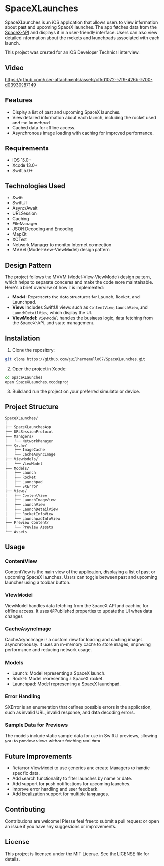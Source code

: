 # SpaceXLaunches
SpaceXLaunches is an iOS application that allows users to view information about past and upcoming SpaceX launches. The app fetches data from the [SpaceX-API](https://github.com/r-spacex/SpaceX-API) and displays it in a user-friendly interface. Users can also view detailed information about the rockets and launchpads associated with each launch.

This project was created for an iOS Developer Technical interview.

## Video 



https://github.com/user-attachments/assets/cf5d1072-e7f9-426b-9700-d03930987149


## Features

* Display a list of past and upcoming SpaceX launches.
* View detailed information about each launch, including the rocket used and the launchpad.
* Cached data for offline access.
* Asynchronous image loading with caching for improved performance.

## Requirements

* iOS 15.0+
* Xcode 13.0+
* Swift 5.0+

## Technologies Used

- Swift
- SwiftUI
- Async/Await
- URLSession
- Caching
- FileManager
- JSON Decoding and Encoding
- MapKit
- XCTest
- Network Manager to monitor Internet connection
- MVVM (Model-View-ViewModel) design pattern

## Design Pattern

The project follows the MVVM (Model-View-ViewModel) design pattern, which helps to separate concerns and make the code more maintainable. Here's a brief overview of how it is implemented:

- **Model:** Represents the data structures for Launch, Rocket, and Launchpad.
- **View:** Includes SwiftUI views such as `ContentView`, `LaunchView`, and `LaunchDetailView`, which display the UI.
- **ViewModel:** `ViewModel` handles the business logic, data fetching from the SpaceX-API, and state management.

## Installation

1. Clone the repository:
```bash
git clone https://github.com/guilhermemello07/SpaceXLaunches.git
```
2. Open the project in Xcode:
```bash
cd SpaceXLaunches
open SpaceXLaunches.xcodeproj
```

3. Build and run the project on your preferred simulator or device.

## Project Structure
```bash
SpaceXLaunches/
│
├── SpaceXLaunchesApp      
├── URLSessionProtocol
├── Managers/
│   └── NetworkManager
├── Cache/
│   ├── ImageCache
│   └── CacheAsyncImage
├── ViewModels/
│   └── ViewModel               
├── Models/
│   ├── Launch
│   ├── Rocket
│   ├── Launchpad
│   └── SXError            
├── Views/
│   ├── ContentView
│   ├── LaunchImageView
│   ├── LaunchView
│   ├── LaunchDetailView
│   ├── RocketInfoView
│   └── LaunchpadInfoView
├── Preview Content/
│   └── Preview Assets  
└── Assets
```

## Usage

### ContentView
ContentView is the main view of the application, displaying a list of past or upcoming SpaceX launches. Users can toggle between past and upcoming launches using a toolbar button.

### ViewModel
ViewModel handles data fetching from the SpaceX API and caching for offline access. It uses @Published properties to update the UI when data changes.

### CacheAsyncImage
CacheAsyncImage is a custom view for loading and caching images asynchronously. It uses an in-memory cache to store images, improving performance and reducing network usage.

### Models
* Launch: Model representing a SpaceX launch.
* Rocket: Model representing a SpaceX rocket.
* Launchpad: Model representing a SpaceX launchpad.

### Error Handling
SXError is an enumeration that defines possible errors in the application, such as invalid URL, invalid response, and data decoding errors.

### Sample Data for Previews
The models include static sample data for use in SwiftUI previews, allowing you to preview views without fetching real data.

## Future Improvements
* Refactor ViewModel to use generics and create Managers to handle specific data.
* Add search functionality to filter launches by name or date.
* Add support for push notifications for upcoming launches.
* Improve error handling and user feedback.
* Add localization support for multiple languages.

## Contributing
Contributions are welcome! Please feel free to submit a pull request or open an issue if you have any suggestions or improvements.

## License
This project is licensed under the MIT License. See the LICENSE file for details.
